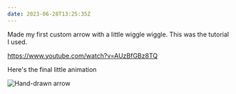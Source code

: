 ```yaml
---
date: 2023-06-28T13:25:35Z
---
```


Made my first custom arrow with a little wiggle wiggle. This was the tutorial I used.

https://www.youtube.com/watch?v=AUzBfGBz8TQ

Here's the final little animation

![Hand-drawn arrow](https://kjaymiller.azureedge.net/media/Hand%20Drawn%20Arrow.gif)
